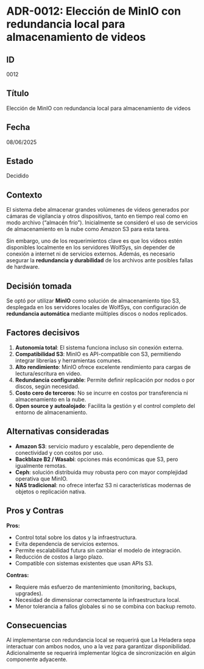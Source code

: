 # ADR-0012: Elección de MinIO con redundancia local para almacenamiento de videos

## ID

0012

## Título

Elección de MinIO con redundancia local para almacenamiento de videos

## Fecha

08/06/2025

## Estado

Decidido

## Contexto

El sistema debe almacenar grandes volúmenes de videos generados por cámaras de vigilancia y otros dispositivos, tanto en tiempo real como en modo archivo (“almacén frío”). Inicialmente se consideró el uso de servicios de almacenamiento en la nube como Amazon S3 para esta tarea.

Sin embargo, uno de los requerimientos clave es que los videos estén disponibles localmente en los servidores WolfSys, sin depender de conexión a internet ni de servicios externos. Además, es necesario asegurar la **redundancia y durabilidad** de los archivos ante posibles fallas de hardware.

## Decisión tomada

Se optó por utilizar **MinIO** como solución de almacenamiento tipo S3, desplegada en los servidores locales de WolfSys, con configuración de **redundancia automática** mediante múltiples discos o nodos replicados.

## Factores decisivos

1. **Autonomía total**: El sistema funciona incluso sin conexión externa.
2. **Compatibilidad S3**: MinIO es API-compatible con S3, permitiendo integrar librerías y herramientas comunes.
3. **Alto rendimiento**: MinIO ofrece excelente rendimiento para cargas de lectura/escritura en video.
4. **Redundancia configurable**: Permite definir replicación por nodos o por discos, según necesidad.
5. **Costo cero de terceros**: No se incurre en costos por transferencia ni almacenamiento en la nube.
6. **Open source y autoalojado**: Facilita la gestión y el control completo del entorno de almacenamiento.

## Alternativas consideradas

- **Amazon S3**: servicio maduro y escalable, pero dependiente de conectividad y con costos por uso.
- **Backblaze B2 / Wasabi**: opciones más económicas que S3, pero igualmente remotas.
- **Ceph**: solución distribuida muy robusta pero con mayor complejidad operativa que MinIO.
- **NAS tradicional**: no ofrece interfaz S3 ni características modernas de objetos o replicación nativa.

## Pros y Contras

**Pros:**

- Control total sobre los datos y la infraestructura.
- Evita dependencia de servicios externos.
- Permite escalabilidad futura sin cambiar el modelo de integración.
- Reducción de costos a largo plazo.
- Compatible con sistemas existentes que usan APIs S3.

**Contras:**

- Requiere más esfuerzo de mantenimiento (monitoring, backups, upgrades).
- Necesidad de dimensionar correctamente la infraestructura local.
- Menor tolerancia a fallos globales si no se combina con backup remoto.

## Consecuencias

Al implementarse con redundancia local se requerirá que La Heladera sepa interactuar con ambos nodos, uno a la vez para garantizar disponibilidad. Adicionalmente se requerirá implementar lógica de sincronización en algún componente adyacente.
